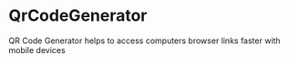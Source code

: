 # QrCodeGenerator
QR Code Generator helps to access computers browser links faster with mobile devices
